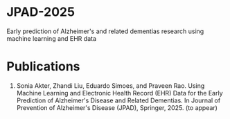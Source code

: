 # JPAD-2025
Early prediction of Alzheimer's and related dementias research using machine learning and EHR data

# Publications
1. Sonia Akter, Zhandi Liu, Eduardo Simoes, and Praveen Rao. Using Machine Learning and Electronic Health Record (EHR) Data for the Early Prediction of Alzheimer's Disease and Related Dementias. In Journal of Prevention of Alzheimer's Disease (JPAD), Springer, 2025. (to appear)
